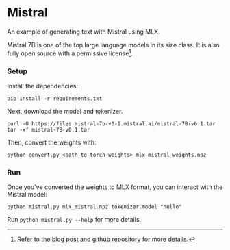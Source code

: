 # Mistral 

An example of generating text with Mistral using MLX.

Mistral 7B is one of the top large language models in its size class. It is also fully open source with a permissive license[^1].

### Setup

Install the dependencies:

```
pip install -r requirements.txt
```

Next, download the model and tokenizer.

```
curl -O https://files.mistral-7b-v0-1.mistral.ai/mistral-7B-v0.1.tar
tar -xf mistral-7B-v0.1.tar
```

Then, convert the weights with:

```
python convert.py <path_to_torch_weights> mlx_mistral_weights.npz
```

### Run

Once you've converted the weights to MLX format, you can interact with the
Mistral model:

```
python mistral.py mlx_mistral.npz tokenizer.model "hello"
```

Run `python mistral.py --help` for more details.

[^1]: Refer to the [blog post](https://mistral.ai/news/announcing-mistral-7b/) and [github repository](https://github.com/mistralai/mistral-src) for more details.
